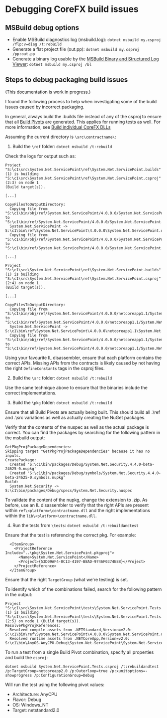 Debugging CoreFX build issues
========================================

## MSBuild debug options

* Enable MSBuild diagnostics log (msbuild.log):
`dotnet msbuild my.csproj /flp:v=diag /t:rebuild`
* Generate a flat project file (out.pp):
`dotnet msbuild my.csproj /pp:out.pp`
* Generate a binary log usable by the [MSBuild Binary and Structured Log Viewer](http://msbuildlog.com/):
`dotnet msbuild my.csproj /bl`

## Steps to debug packaging build issues

(This documentation is work in progress.)

I found the following process to help when investigating some of the build issues caused by incorrect packaging. 

In general, always build the .builds file instead of any of the csproj to ensure that all [Build Pivots](../coding-guidelines/project-guidelines.md#build-pivots) are generated. This applies for running tests as well. For more information, see [Build individual CoreFX DLLs](../project-docs/developer-guide.md#building-individual-corefx-dlls) 

Assuming the current directory is `\src\contractname\`:

1. Build the `\ref` folder: `dotnet msbuild /t:rebuild` 


Check the logs for output such as:
```
Project "S:\c1\src\System.Net.ServicePoint\ref\System.Net.ServicePoint.builds" (1) is building "S:\c1\src\System.Net.ServicePoint\ref\System.Net.ServicePoint.csproj" (2:3) on node 1
(Build target(s)).

[...]

CopyFilesToOutputDirectory:
  Copying file from "S:\c1\bin/obj/ref/System.Net.ServicePoint/4.0.0.0/System.Net.ServicePoint.dll" to "S:\c1\bin/ref/System.Net.ServicePoint/4.0.0.0/System.Net.ServicePoint.dll".
  System.Net.ServicePoint -> S:\c1\bin\ref\System.Net.ServicePoint\4.0.0.0\System.Net.ServicePoint.dll
  Copying file from "S:\c1\bin/obj/ref/System.Net.ServicePoint/4.0.0.0/System.Net.ServicePoint.pdb" to "S:\c1\bin/ref/System.Net.ServicePoint/4.0.0.0/System.Net.ServicePoint.pdb".

[...]

Project "S:\c1\src\System.Net.ServicePoint\ref\System.Net.ServicePoint.builds" (1) is building "S:\c1\src\System.Net.ServicePoint\ref\System.Net.ServicePoint.csproj" (2:4) on node 1
(Build target(s)).

[...]

CopyFilesToOutputDirectory:
  Copying file from "S:\c1\bin/obj/ref/System.Net.ServicePoint/4.0.0.0/netcoreapp1.1/System.Net.ServicePoint.dll" to "S:\c1\bin/ref/System.Net.ServicePoint/4.0.0.0/netcoreapp1.1/System.Net.ServicePoint.dll".
  System.Net.ServicePoint -> S:\c1\bin\ref\System.Net.ServicePoint\4.0.0.0\netcoreapp1.1\System.Net.ServicePoint.dll
  Copying file from "S:\c1\bin/obj/ref/System.Net.ServicePoint/4.0.0.0/netcoreapp1.1/System.Net.ServicePoint.pdb" to "S:\c1\bin/ref/System.Net.ServicePoint/4.0.0.0/netcoreapp1.1/System.Net.ServicePoint.pdb".
```

Using your favourite IL disassembler, ensure that each platform contains the correct APIs. Missing APIs from the contracts is likely caused by not having the right `DefineConstants` tags in the csproj files.

2. Build the `\src` folder: `dotnet msbuild /t:rebuild`

Use the same technique above to ensure that the binaries include the correct implementations.

3. Build the `\pkg` folder: `dotnet msbuild /t:rebuild`

Ensure that all Build Pivots are actually being built. This should build all .\ref and .\src variations as well as actually creating the NuGet packages.

Verify that the contents of the nuspec as well as the actual package is correct. You can find the packages by searching for the following pattern in the msbuild output: 

```
GetPkgProjPackageDependencies:
Skipping target "GetPkgProjPackageDependencies" because it has no inputs.
CreatePackage:
  Created 'S:\c1\bin/packages/Debug/System.Net.Security.4.4.0-beta-24625-0.nupkg'
  Created 'S:\c1\bin/packages/Debug/symbols/System.Net.Security.4.4.0-beta-24625-0.symbols.nupkg'
Build:
  System.Net.Security -> S:\c1\bin/packages/Debug/specs/System.Net.Security.nuspec
```

To validate the content of the nupkg, change the extension to .zip. As before, use an IL disassembler to verify that the right APIs are present within `ref\<platform>\contractname.dll` and the right implementations within the `lib\<platform>\contractname.dll`.

4. Run the tests from `\tests`: `dotnet msbuild /t:rebuildandtest`

Ensure that the test is referencing the correct pkg. For example:
```
  <ItemGroup>
    <ProjectReference Include="..\pkg\System.Net.ServicePoint.pkgproj">
      <Name>System.Net.ServicePoint</Name>
      <Project>{53D09AF4-0C13-4197-B8AD-9746F0374E88}</Project>
    </ProjectReference>
  </ItemGroup>
```

Ensure that the right `TargetGroup` (what we're testing) is set.

To identify which of the combinations failed, search for the following pattern in the output:

```
Project "S:\c1\src\System.Net.ServicePoint\tests\System.Net.ServicePoint.Tests.builds" (1) is building "S:\c1\src\System.Net.ServicePoint\tests\System.Net.ServicePoint.Tests.csproj"
(2:5) on node 1 (Build target(s)).
ResolvePkgProjReferences:
  Resolved compile assets from .NETStandard,Version=v2.0: S:\c1\bin\ref\System.Net.ServicePoint\4.0.0.0\System.Net.ServicePoint.dll
  Resolved runtime assets from .NETCoreApp,Version=v2.0: S:\c1\bin\AnyOS.AnyCPU.Debug\System.Net.ServicePoint\System.Net.ServicePoint.dll
```

To run a test from a single Build Pivot combination, specify all properties and build the `csproj`:

```
dotnet msbuild System.Net.ServicePoint.Tests.csproj /t:rebuildandtest /p:TargetGroup=netcoreapp2.0 /p:Outerloop=true /p:xunitoptions=-showprogress /p:ConfigurationGroup=Debug
```
Will run the test using the following pivot values:
* Architecture: AnyCPU
* Flavor: Debug
* OS: Windows_NT
* Target: netstandard2.0
